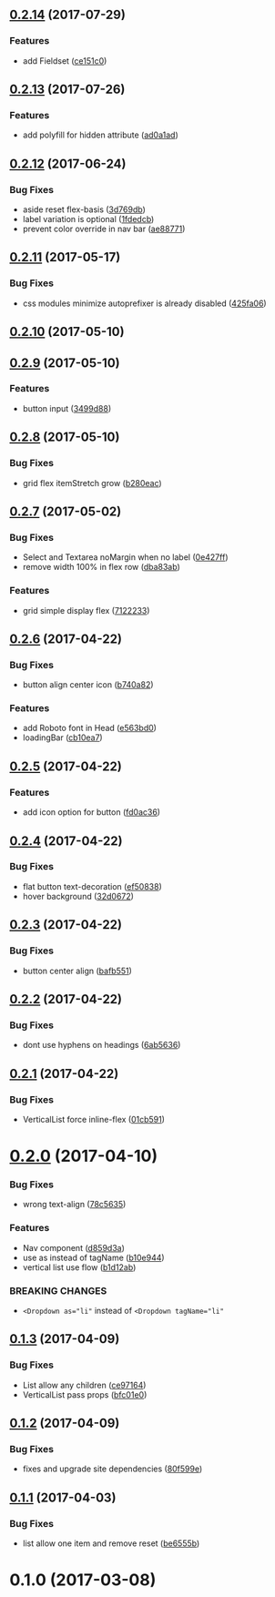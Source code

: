 <a name="0.2.14"></a>
## [0.2.14](https://github.com/christophehurpeau/ynnub/compare/v0.2.13...v0.2.14) (2017-07-29)


### Features

* add Fieldset ([ce151c0](https://github.com/christophehurpeau/ynnub/commit/ce151c0))


<a name="0.2.13"></a>
## [0.2.13](https://github.com/christophehurpeau/ynnub/compare/v0.2.12...v0.2.13) (2017-07-26)


### Features

* add polyfill for hidden attribute ([ad0a1ad](https://github.com/christophehurpeau/ynnub/commit/ad0a1ad))


<a name="0.2.12"></a>
## [0.2.12](https://github.com/christophehurpeau/ynnub/compare/v0.2.11...v0.2.12) (2017-06-24)


### Bug Fixes

* aside reset flex-basis ([3d769db](https://github.com/christophehurpeau/ynnub/commit/3d769db))
* label variation is optional ([1fdedcb](https://github.com/christophehurpeau/ynnub/commit/1fdedcb))
* prevent color override in nav bar ([ae88771](https://github.com/christophehurpeau/ynnub/commit/ae88771))


<a name="0.2.11"></a>
## [0.2.11](https://github.com/christophehurpeau/ynnub/compare/v0.2.10...v0.2.11) (2017-05-17)


### Bug Fixes

* css modules minimize autoprefixer is already disabled ([425fa06](https://github.com/christophehurpeau/ynnub/commit/425fa06))


<a name="0.2.10"></a>
## [0.2.10](https://github.com/christophehurpeau/ynnub/compare/v0.2.9...v0.2.10) (2017-05-10)


<a name="0.2.9"></a>
## [0.2.9](https://github.com/christophehurpeau/ynnub/compare/v0.2.8...v0.2.9) (2017-05-10)


### Features

* button input ([3499d88](https://github.com/christophehurpeau/ynnub/commit/3499d88))


<a name="0.2.8"></a>
## [0.2.8](https://github.com/christophehurpeau/ynnub/compare/v0.2.7...v0.2.8) (2017-05-10)


### Bug Fixes

* grid flex itemStretch grow ([b280eac](https://github.com/christophehurpeau/ynnub/commit/b280eac))


<a name="0.2.7"></a>
## [0.2.7](https://github.com/christophehurpeau/ynnub/compare/v0.2.6...v0.2.7) (2017-05-02)


### Bug Fixes

* Select and Textarea noMargin when no label ([0e427ff](https://github.com/christophehurpeau/ynnub/commit/0e427ff))
* remove width 100% in flex row ([dba83ab](https://github.com/christophehurpeau/ynnub/commit/dba83ab))

### Features

* grid simple display flex ([7122233](https://github.com/christophehurpeau/ynnub/commit/7122233))


<a name="0.2.6"></a>
## [0.2.6](https://github.com/christophehurpeau/ynnub/compare/v0.2.5...v0.2.6) (2017-04-22)


### Bug Fixes

* button align center icon ([b740a82](https://github.com/christophehurpeau/ynnub/commit/b740a82))

### Features

* add Roboto font in Head ([e563bd0](https://github.com/christophehurpeau/ynnub/commit/e563bd0))
* loadingBar ([cb10ea7](https://github.com/christophehurpeau/ynnub/commit/cb10ea7))


<a name="0.2.5"></a>
## [0.2.5](https://github.com/christophehurpeau/ynnub/compare/v0.2.4...v0.2.5) (2017-04-22)


### Features

* add icon option for button ([fd0ac36](https://github.com/christophehurpeau/ynnub/commit/fd0ac36))


<a name="0.2.4"></a>
## [0.2.4](https://github.com/christophehurpeau/ynnub/compare/v0.2.3...v0.2.4) (2017-04-22)


### Bug Fixes

* flat button text-decoration ([ef50838](https://github.com/christophehurpeau/ynnub/commit/ef50838))
* hover background ([32d0672](https://github.com/christophehurpeau/ynnub/commit/32d0672))


<a name="0.2.3"></a>
## [0.2.3](https://github.com/christophehurpeau/ynnub/compare/v0.2.2...v0.2.3) (2017-04-22)


### Bug Fixes

* button center align ([bafb551](https://github.com/christophehurpeau/ynnub/commit/bafb551))


<a name="0.2.2"></a>
## [0.2.2](https://github.com/christophehurpeau/ynnub/compare/v0.2.1...v0.2.2) (2017-04-22)


### Bug Fixes

* dont use hyphens on headings ([6ab5636](https://github.com/christophehurpeau/ynnub/commit/6ab5636))


<a name="0.2.1"></a>
## [0.2.1](https://github.com/christophehurpeau/ynnub/compare/v0.2.0...v0.2.1) (2017-04-22)


### Bug Fixes

* VerticalList force inline-flex ([01cb591](https://github.com/christophehurpeau/ynnub/commit/01cb591))


<a name="0.2.0"></a>
# [0.2.0](https://github.com/christophehurpeau/ynnub/compare/v0.1.3...v0.2.0) (2017-04-10)


### Bug Fixes

* wrong text-align ([78c5635](https://github.com/christophehurpeau/ynnub/commit/78c5635))

### Features

* Nav component ([d859d3a](https://github.com/christophehurpeau/ynnub/commit/d859d3a))
* use as instead of tagName ([b10e944](https://github.com/christophehurpeau/ynnub/commit/b10e944))
* vertical list use flow ([b1d12ab](https://github.com/christophehurpeau/ynnub/commit/b1d12ab))


### BREAKING CHANGES

* `<Dropdown as="li"` instead of `<Dropdown tagName="li"`


<a name="0.1.3"></a>
## [0.1.3](https://github.com/christophehurpeau/ynnub/compare/v0.1.2...v0.1.3) (2017-04-09)


### Bug Fixes

* List allow any children ([ce97164](https://github.com/christophehurpeau/ynnub/commit/ce97164))
* VerticalList pass props ([bfc01e0](https://github.com/christophehurpeau/ynnub/commit/bfc01e0))


<a name="0.1.2"></a>
## [0.1.2](https://github.com/christophehurpeau/ynnub/compare/v0.1.1...v0.1.2) (2017-04-09)


### Bug Fixes

* fixes and upgrade site dependencies ([80f599e](https://github.com/christophehurpeau/ynnub/commit/80f599e))


<a name="0.1.1"></a>
## [0.1.1](https://github.com/christophehurpeau/ynnub/compare/v0.1.0...v0.1.1) (2017-04-03)


### Bug Fixes

* list allow one item and remove reset ([be6555b](https://github.com/christophehurpeau/ynnub/commit/be6555b))


<a name="0.1.0"></a>
# 0.1.0 (2017-03-08)

